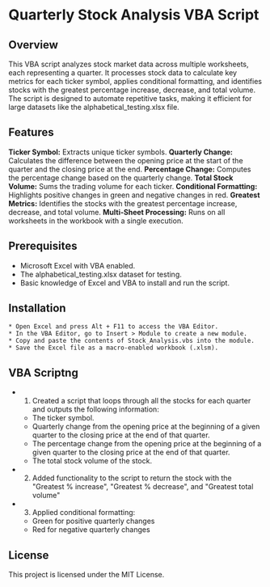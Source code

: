 # **Quarterly Stock Analysis VBA Script**

## **Overview**
This VBA script analyzes stock market data across multiple worksheets, each representing a quarter. It processes stock data to calculate key metrics for each ticker symbol, applies conditional formatting, and identifies stocks with the greatest percentage increase, decrease, and total volume. The script is designed to automate repetitive tasks, making it efficient for large datasets like the alphabetical_testing.xlsx file.

## **Features**
**Ticker Symbol:** Extracts unique ticker symbols.
**Quarterly Change:** Calculates the difference between the opening price at the start of the quarter and the closing price at the end.
**Percentage Change:** Computes the percentage change based on the quarterly change.
**Total Stock Volume:** Sums the trading volume for each ticker.
**Conditional Formatting:** Highlights positive changes in green and negative changes in red.
**Greatest Metrics:** Identifies the stocks with the greatest percentage increase, decrease, and total volume.
**Multi-Sheet Processing:** Runs on all worksheets in the workbook with a single execution.

## **Prerequisites**
* Microsoft Excel with VBA enabled.
* The alphabetical_testing.xlsx dataset for testing.
* Basic knowledge of Excel and VBA to install and run the script.

## **Installation**
    * Open Excel and press Alt + F11 to access the VBA Editor.          
    * In the VBA Editor, go to Insert > Module to create a new module.
    * Copy and paste the contents of Stock_Analysis.vbs into the module.
    * Save the Excel file as a macro-enabled workbook (.xlsm).

## **VBA Scriptng**
* 1. Created a script that loops through all the stocks for each quarter and outputs the following information:
    * The ticker symbol.
    * Quarterly change from the opening price at the beginning of a given quarter to the closing price at the end of that quarter.
    * The percentage change from the opening price at the beginning of a given quarter to the closing price at the end of that quarter.
    * The total stock volume of the stock. 
* 2. Added functionality to the script to return the stock with the "Greatest % increase", "Greatest % decrease", and "Greatest total volume"
* 3. Applied conditional formatting:
    * Green for positive quarterly changes
    * Red for negative quarterly changes

## **License**
This project is licensed under the MIT License.

